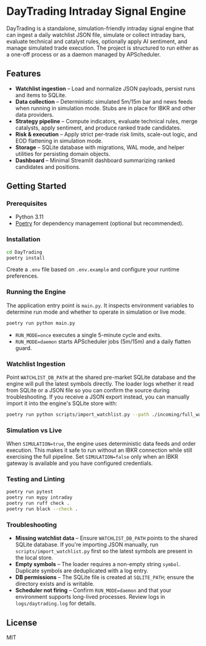 # DayTrading Intraday Signal Engine

DayTrading is a standalone, simulation-friendly intraday signal engine that can ingest a daily
watchlist JSON file, simulate or collect intraday bars, evaluate technical and catalyst rules,
optionally apply AI sentiment, and manage simulated trade execution. The project is structured to
run either as a one-off process or as a daemon managed by APScheduler.

## Features

- **Watchlist ingestion** – Load and normalize JSON payloads, persist runs and items to SQLite.
- **Data collection** – Deterministic simulated 5m/15m bar and news feeds when running in
  simulation mode. Stubs are in place for IBKR and other data providers.
- **Strategy pipeline** – Compute indicators, evaluate technical rules, merge catalysts, apply
  sentiment, and produce ranked trade candidates.
- **Risk & execution** – Apply strict per-trade risk limits, scale-out logic, and EOD flattening in
  simulation mode.
- **Storage** – SQLite database with migrations, WAL mode, and helper utilities for persisting
  domain objects.
- **Dashboard** – Minimal Streamlit dashboard summarizing ranked candidates and positions.

## Getting Started

### Prerequisites

- Python 3.11
- [Poetry](https://python-poetry.org/) for dependency management (optional but recommended).

### Installation

```bash
cd DayTrading
poetry install
```

Create a `.env` file based on `.env.example` and configure your runtime preferences.

### Running the Engine

The application entry point is `main.py`. It inspects environment variables to determine run mode
and whether to operate in simulation or live mode.

```bash
poetry run python main.py
```

- `RUN_MODE=once` executes a single 5-minute cycle and exits.
- `RUN_MODE=daemon` starts APScheduler jobs (5m/15m) and a daily flatten guard.

### Watchlist Ingestion

Point `WATCHLIST_DB_PATH` at the shared pre-market SQLite database and the engine will pull the
latest symbols directly. The loader logs whether it read from SQLite or a JSON file so you can
confirm the source during troubleshooting. If you receive a JSON export instead, you can manually
import it into the engine's SQLite store with:

```bash
poetry run python scripts/import_watchlist.py --path ./incoming/full_watchlist.json
```

### Simulation vs Live

When `SIMULATION=true`, the engine uses deterministic data feeds and order execution. This makes it
safe to run without an IBKR connection while still exercising the full pipeline. Set
`SIMULATION=false` only when an IBKR gateway is available and you have configured credentials.

### Testing and Linting

```bash
poetry run pytest
poetry run mypy intraday
poetry run ruff check .
poetry run black --check .
```

### Troubleshooting

- **Missing watchlist data** – Ensure `WATCHLIST_DB_PATH` points to the shared SQLite database. If
  you're importing JSON manually, run `scripts/import_watchlist.py` first so the latest symbols are
  present in the local store.
- **Empty symbols** – The loader requires a non-empty string `symbol`. Duplicate symbols are
  deduplicated with a log entry.
- **DB permissions** – The SQLite file is created at `SQLITE_PATH`; ensure the directory exists and
  is writable.
- **Scheduler not firing** – Confirm `RUN_MODE=daemon` and that your environment supports long-lived
  processes. Review logs in `logs/daytrading.log` for details.

## License

MIT
